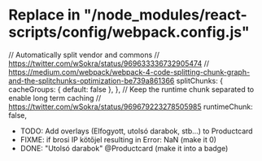 # Replace in "/node_modules/react-scripts/config/webpack.config.js"

// Automatically split vendor and commons
// https://twitter.com/wSokra/status/969633336732905474
// https://medium.com/webpack/webpack-4-code-splitting-chunk-graph-and-the-splitchunks-optimization-be739a861366
splitChunks: {
  cacheGroups: {
    default: false
  },
},
// Keep the runtime chunk separated to enable long term caching
// https://twitter.com/wSokra/status/969679223278505985
runtimeChunk: false,



- TODO: Add overlays (Elfogyott, utolsó darabok, stb...) to Productcard
- FIXME: if brosi IP kötőjel resulting in Error: NaN (make it 0)
- DONE: "Utolsó darabok" @Productcard (make it into a badge)
